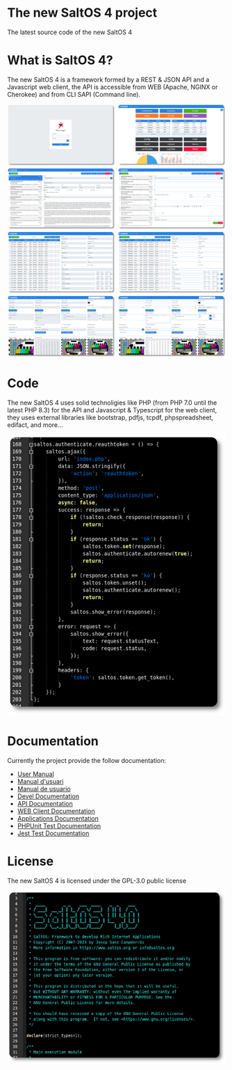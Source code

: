 # The new SaltOS 4 project

The latest source code of the new SaltOS 4

# What is SaltOS 4?

The new SaltOS 4 is a framework formed by a REST & JSON API and a Javascript web client, the API is accessible from WEB (Apache, NGINX or Cherokee) and from CLI SAPI (Command line).

![pantalla_login_saltos.png](https://raw.githubusercontent.com/josepsanzcamp/josepsanz/master/pdf/images/saltos4-login-dashboard.png)
![pantalla_dashboard_saltos.png](https://raw.githubusercontent.com/josepsanzcamp/josepsanz/master/pdf/images/saltos4-email-view-create.png)
![pantalla_tester_saltos-1.png](https://raw.githubusercontent.com/josepsanzcamp/josepsanz/master/pdf/images/saltos4-invoices-view-edit.png)
![pantalla_tester_saltos-2.png](https://raw.githubusercontent.com/josepsanzcamp/josepsanz/master/pdf/images/saltos4-tester-disabled-enabled.png)

# Code

The new SaltOS 4 uses solid technoligies like PHP (from PHP 7.0 until the latest PHP 8.3) for the API and Javascript & Typescript for the web client, they uses external libraries like bootstrap, pdfjs, tcpdf, phpspreadsheet, edifact, and more...

![fragmento_codigo_saltos.png](https://raw.githubusercontent.com/josepsanzcamp/josepsanz/master/pdf/images/fragmento_codigo_saltos.png)

# Documentation

Currently the project provide the follow documentation:

- [User Manual](https://raw.githubusercontent.com/josepsanzcamp/SaltOS4/master/docs/user_en_us.pdf)
- [Manual d'usuari](https://raw.githubusercontent.com/josepsanzcamp/SaltOS4/master/docs/user_ca_es.pdf)
- [Manual de usuario](https://raw.githubusercontent.com/josepsanzcamp/SaltOS4/master/docs/user_es_es.pdf)
- [Devel Documentation](https://raw.githubusercontent.com/josepsanzcamp/SaltOS4/master/docs/devel.pdf)
- [API Documentation](https://raw.githubusercontent.com/josepsanzcamp/SaltOS4/master/docs/api.pdf)
- [WEB Client Documentation](https://raw.githubusercontent.com/josepsanzcamp/SaltOS4/master/docs/web.pdf)
- [Applications Documentation](https://raw.githubusercontent.com/josepsanzcamp/SaltOS4/master/docs/apps.pdf)
- [PHPUnit Test Documentation](https://raw.githubusercontent.com/josepsanzcamp/SaltOS4/master/docs/utest.pdf)
- [Jest Test Documentation](https://raw.githubusercontent.com/josepsanzcamp/SaltOS4/master/docs/ujest.pdf)

# License

The new SaltOS 4 is licensed under the GPL-3.0 public license

![cabecera_licencia_saltos.png](https://raw.githubusercontent.com/josepsanzcamp/josepsanz/master/pdf/images/cabecera_licencia_saltos.png)
